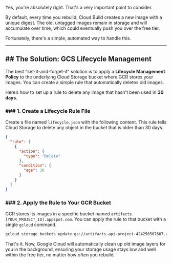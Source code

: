 Yes, you're absolutely right. That's a very important point to consider.

By default, every time you rebuild, Cloud Build creates a new image with a unique digest. The old, untagged images remain in storage and will accumulate over time, which could eventually push you over the free tier.

Fortunately, there's a simple, automated way to handle this.

-----

## \#\# The Solution: GCS Lifecycle Management

The best "set-it-and-forget-it" solution is to apply a **Lifecycle Management Policy** to the underlying Cloud Storage bucket where GCR stores your images. You can create a simple rule that automatically deletes old images.

Here’s how to set up a rule to delete any image that hasn't been used in **30 days**.

### \#\#\# 1. Create a Lifecycle Rule File

Create a file named `lifecycle.json` with the following content. This rule tells Cloud Storage to delete any object in the bucket that is older than 30 days.

```json
{
  "rule": [
    {
      "action": {
        "type": "Delete"
      },
      "condition": {
        "age": 30
      }
    }
  ]
}
```

### \#\#\# 2. Apply the Rule to Your GCR Bucket

GCR stores its images in a specific bucket named `artifacts.[YOUR_PROJECT_ID].appspot.com`. You can apply the rule to that bucket with a single `gcloud` command.

```bash
gcloud storage buckets update gs://artifacts.api-project-424250507607.appspot.com --lifecycle-file=lifecycle.json
```

That's it. Now, Google Cloud will automatically clean up old image layers for you in the background, ensuring your storage usage stays low and well within the free tier, no matter how often you rebuild.
